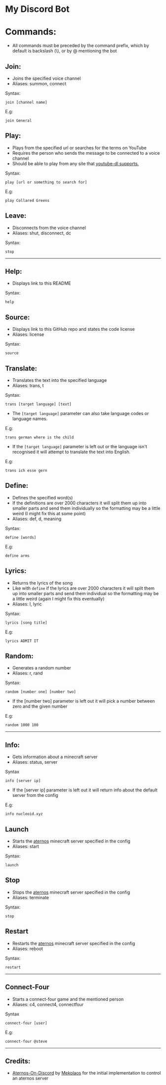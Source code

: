 # My Discord Bot

# Commands:

- All commands must be preceded by the command prefix, which by default is backslash (\\), or by @ mentioning the bot

## Join:

- Joins the specified voice channel
- Aliases: summon, connect

Syntax:

```
join [channel name]
```

E.g:

```
join General
```

## Play:

- Plays from the specified url or searches for the terms on YouTube
- Requires the person who sends the message to be connected to a voice channel
- Should be able to play from any site that [youtube-dl supports.](https://yt-dl.org/supportedsites.html)

Syntax:

```
play [url or something to search for]
```

E.g:

```
play Collared Greens
```

## Leave:

- Disconnects from the voice channel
- Aliases: shut, disconnect, dc

Syntax:

```
stop
```

---
## Help:

- Displays link to this README

Syntax:

```
help
```

## Source:

- Displays link to this GitHub repo and states the code license
- Aliases: license

Syntax:

```
source
```

## Translate:

- Translates the text into the specified language
- Aliases: trans, t

Syntax:

```
trans [target language] [text]
```

- The `[target language]` parameter can also take language codes or language names.

E.g:

```
trans german where is the child
```

- If the `[target language]` parameter is left out or the language isn't recognised it will attempt to translate the text into English.

E.g:

```
trans ich esse gern
```

## Define:

- Defines the specified word(s)
- If the definitions are over 2000 characters it will split them up into smaller parts and send them individually so the formatting may be a little weird (I might fix this at some point)
- Aliases: def, d, meaning

Syntax:

```
define [words]
```

E.g:

```
define arms
```


## Lyrics:

- Returns the lyrics of the song
- Like with `define` if the lyrics are over 2000 characters it will split them up into smaller parts and send them individual so the formatting may be a little weird (again I might fix this eventually)
- Aliases: l, lyric

Syntax:

```
lyrics [song title]
```

E.g:

```
lyrics ADMIT IT
```

## Random:

- Generates a random number
- Aliases: r, rand

Syntax:

```
random [number one] [number two]
```

- If the [number two] parameter is left out it will pick a number between zero and the given number

E.g:

```
random 1000 100
```

---

## Info:

- Gets information about a minecraft server
- Aliases: status, server

Syntax

```
info [server ip]
```

- If the [server ip] parameter is left out it will return info about the default server from the config

E.g:

```
info nucleoid.xyz
```

## Launch

- Starts the [aternos](https://aternos.org/) minecraft server specified in the config
- Aliases: start

Syntax:

```
launch
```

## Stop

- Stops the [aternos](https://aternos.org/) minecraft server specified in the config
- Aliases: terminate

Syntax:

```
stop
```

## Restart

- Restarts the [aternos](https://aternos.org/) minecraft server specified in the config
- Aliases: reboot

Syntax:

```
restart
```
---

## Connect-Four

- Starts a connect-four game and the mentioned person
- Aliases: c4, connect4, connectfour

Syntax

```
connect-four [user]
```

E.g:

```
connect-four @steve
```

---

## Credits:
- [Aternos-On-Discord](https://github.com/Mekolaos/Aternos-On-Discord) by [Mekolaos](https://github.com/Mekolaos) for the initial implementation to control an aternos server
